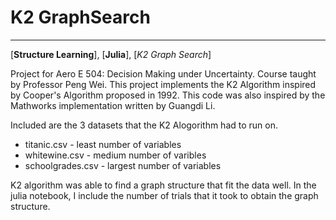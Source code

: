# K2 GraphSearch
---

[**Structure Learning**], [**Julia**], [*K2 Graph Search*]

Project for Aero E 504: Decision Making under Uncertainty. Course taught by Professor Peng Wei.
This project implements the K2 Algorithm inspired by Cooper's Algorithm proposed in 1992. This code was also inspired by the Mathworks implementation written by Guangdi Li.

Included are the 3 datasets that the K2 Alogorithm had to run on.
* titanic.csv - least number of variables
* whitewine.csv - medium number of varibles
* schoolgrades.csv - largest number of variables

K2 algorithm was able to find a graph structure that fit the data well. In the julia notebook, I include the number of trials that it took to obtain the graph structure.
